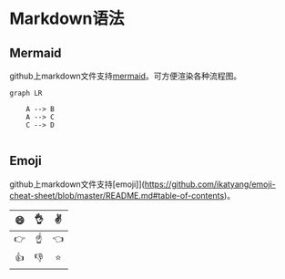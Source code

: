 # Markdown语法

## Mermaid

github上markdown文件支持[mermaid](https://github.com/mermaid-js/mermaid)。可方便渲染各种流程图。



```mermaid
graph LR
	
	A --> B
	A --> C
	C --> D
	
```



## Emoji

github上markdown文件支持[emoji]](https://github.com/ikatyang/emoji-cheat-sheet/blob/master/README.md#table-of-contents)。

|    :smile:    | :ok_hand:  |     :v:      |
| :-----------: | :--------: | :----------: |
| :point_right: | :point_up: | :point_left: |
|     :+1:      |    :-1:    |    :star:    |